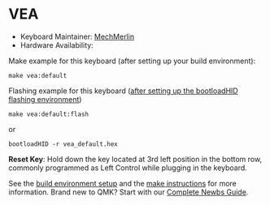 # VEA

* Keyboard Maintainer: [MechMerlin](https://github.com/mechmerlin)
* Hardware Availability:

Make example for this keyboard (after setting up your build environment):

    make vea:default

Flashing example for this keyboard ([after setting up the bootloadHID flashing environment](https://docs.qmk.fm/#/flashing_bootloadhid))

    make vea:default:flash

or

    bootloadHID -r vea_default.hex

**Reset Key**: Hold down the key located at 3rd left position in the bottom row, commonly programmed as Left Control while plugging in the keyboard.

See the [build environment setup](https://docs.qmk.fm/#/getting_started_build_tools) and the [make instructions](https://docs.qmk.fm/#/getting_started_make_guide) for more information. Brand new to QMK? Start with our [Complete Newbs Guide](https://docs.qmk.fm/#/newbs).
